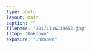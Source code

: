 ```yaml
---
type: photo
layout: main
caption: ""
filename: "20171116213653.jpg"
fstop: "Unknown"
exposure: "Unknown"
---
```

